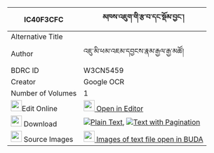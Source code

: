 |IC40F3CFC|མཁས་འཇུག་གི་རྩ་བ་དང་སྡོམ་བྱང་། 
| --- | --- 
|Alternative Title |
|Author| འཇུ་མི་ཕམ་འཇམ་དབྱངས་རྣམ་རྒྱལ་རྒྱ་མཚོ།
|BDRC ID | W3CN5459
|Creator | Google OCR
|Number of Volumes| 1
|<img width="25" src="https://img.icons8.com/color/25/000000/edit-property.png">Edit Online| [<img width="25" src="https://avatars.githubusercontent.com/u/45091458?s=200&v=4"> Open in Editor](http://editor.openpecha.org/IC40F3CFC)
|<img width="25" src="https://img.icons8.com/fluent/48/000000/download-2.png"/>  Download | [![](https://img.icons8.com/color/20/000000/txt.png)Plain Text](https://github.com/Openpecha/IC40F3CFC/releases/download/v1/khe_juk_gi_tsawa_dang_domjang_plain_IC40F3CFC.zip), [![](https://img.icons8.com/color/20/000000/txt.png)Text with Pagination](https://github.com/Openpecha/IC40F3CFC/releases/download/v1/khe_juk_gi_tsawa_dang_domjang_pages_IC40F3CFC.zip)
|<img width="25" src="https://img.icons8.com/plasticine/100/000000/pictures-folder.png"/>  Source Images | [<img width="25" src="https://library.bdrc.io/icons/BUDA-small.svg"> Images of text file open in BUDA](https://library.bdrc.io/show/bdr:W3CN5459)